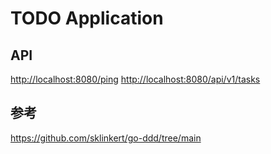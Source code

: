 # TODO Application

## API

<http://localhost:8080/ping>
<http://localhost:8080/api/v1/tasks>

## 参考

<https://github.com/sklinkert/go-ddd/tree/main>
